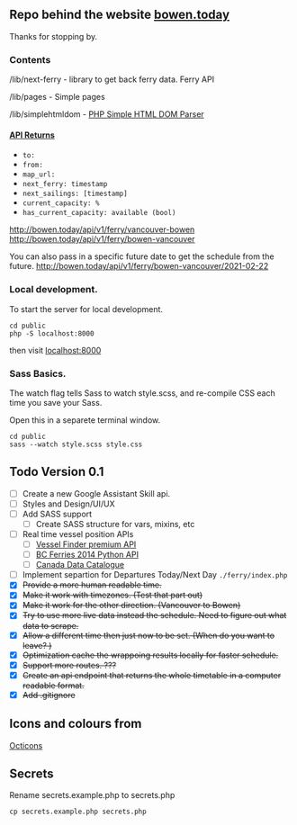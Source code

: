## Repo behind the website [bowen.today](http://bowen.today)

Thanks for stopping by.

### Contents

/lib/next-ferry - library to get back ferry data. Ferry API

/lib/pages - Simple pages

/lib/simplehtmldom - [PHP Simple HTML DOM Parser](https://simplehtmldom.sourceforge.io/)

#### [API Returns](http://bowen.today/api/v1/ferry)

- `to:`
- `from:`
- `map_url:`
- `next_ferry: timestamp`
- `next_sailings: [timestamp]`
- `current_capacity: %`
- `has_current_capacity: available (bool)`


http://bowen.today/api/v1/ferry/vancouver-bowen
http://bowen.today/api/v1/ferry/bowen-vancouver

You can also pass in a specific future date to get the schedule from the future.
http://bowen.today/api/v1/ferry/bowen-vancouver/2021-02-22

### Local development.

To start the server for local development.

```
cd public
php -S localhost:8000
```

then visit
[localhost:8000](http://localhost:8000/)

### Sass Basics.

The watch flag tells Sass to watch style.scss, and re-compile CSS each time you save your Sass.

Open this in a separete terminal window.

```
cd public
sass --watch style.scss style.css
```

## Todo Version 0.1

- [ ] Create a new Google Assistant Skill api.
- [ ] Styles and Design/UI/UX
- [ ] Add SASS support
  - [ ] Create SASS structure for vars, mixins, etc
- [ ] Real time vessel position APIs
  - [ ] [Vessel Finder premium API](https://api.vesselfinder.com/docs/)
  - [ ] [BC Ferries 2014 Python API](http://yasyf.github.io/bcferries/)
  - [ ] [Canada Data Catalogue](https://catalogue.data.gov.bc.ca/dataset?tags=route)
- [ ] Implement separtion for Departures Today/Next Day `./ferry/index.php`
- [x] ~~Provide a more human readable time.~~
- [x] ~~Make it work with timezones. (Test that part out)~~
- [x] ~~Make it work for the other direction. (Vancouver to Bowen)~~
- [x] ~~Try to use more live data instead the schedule. Need to figure out what data to scrape.~~
- [x] ~~Allow a different time then just now to be set. (When do you want to leave? )~~
- [x] ~~Optimization cache the wrappoing results locally for faster schedule.~~
- [x] ~~Support more routes. ???~~
- [x] ~~Create an api endpoint that returns the whole timetable in a computer readable format.~~
- [x] ~~Add .gitignore~~

## Icons and colours from

[Octicons](https://primer.style/octicons/)

## Secrets

Rename secrets.example.php to secrets.php
```
cp secrets.example.php secrets.php
```
